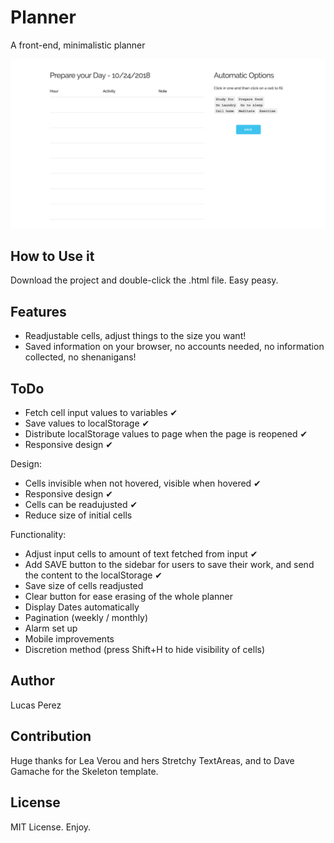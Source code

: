# Planner
A front-end, minimalistic planner

![A minimalistic planner](https://github.com/donatelucas/planner/blob/master/FirstScreenshot.png)

## How to Use it
Download the project and double-click the .html file. Easy peasy.

## Features

- Readjustable cells, adjust things to the size you want!
- Saved information on your browser, no accounts needed, no information collected, no shenanigans!

## ToDo

- Fetch cell input values to variables ✔
- Save values to localStorage ✔
- Distribute localStorage values to page when the page is reopened ✔
- Responsive design ✔

Design:
- Cells invisible when not hovered, visible when hovered ✔
- Responsive design ✔
- Cells can be readujusted ✔
- Reduce size of initial cells

Functionality:
- Adjust input cells to amount of text fetched from input ✔
- Add SAVE button to the sidebar for users to save their work, and send
the content to the localStorage ✔
- Save size of cells readjusted
- Clear button for ease erasing of the whole planner
- Display Dates automatically
- Pagination (weekly / monthly)
- Alarm set up
- Mobile improvements
- Discretion method (press Shift+H to hide visibility of cells)


## Author
Lucas Perez

## Contribution

Huge thanks for Lea Verou and hers Stretchy TextAreas, and to Dave Gamache for the Skeleton template.

## License
MIT License. Enjoy.
